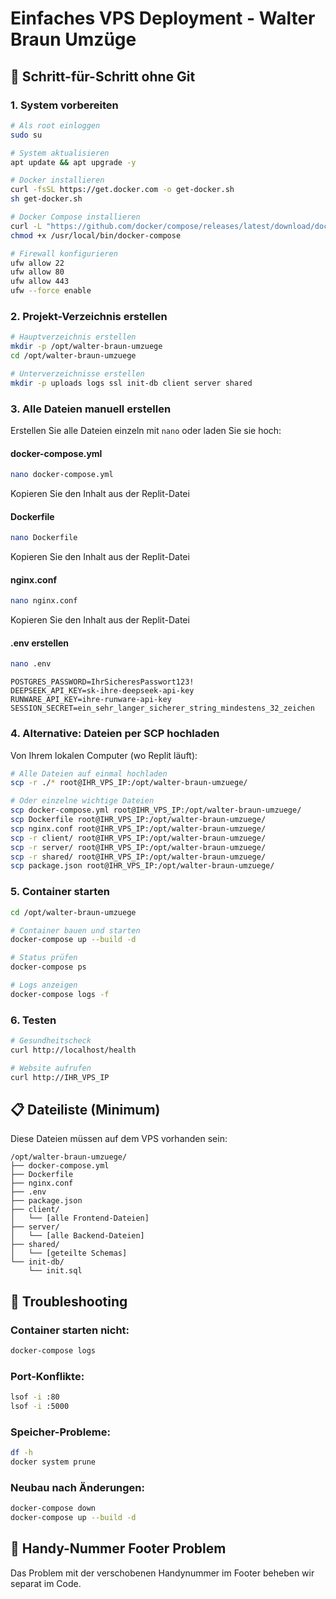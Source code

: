 # Einfaches VPS Deployment - Walter Braun Umzüge

## 🚀 Schritt-für-Schritt ohne Git

### 1. System vorbereiten

```bash
# Als root einloggen
sudo su

# System aktualisieren
apt update && apt upgrade -y

# Docker installieren
curl -fsSL https://get.docker.com -o get-docker.sh
sh get-docker.sh

# Docker Compose installieren
curl -L "https://github.com/docker/compose/releases/latest/download/docker-compose-$(uname -s)-$(uname -m)" -o /usr/local/bin/docker-compose
chmod +x /usr/local/bin/docker-compose

# Firewall konfigurieren
ufw allow 22
ufw allow 80
ufw allow 443
ufw --force enable
```

### 2. Projekt-Verzeichnis erstellen

```bash
# Hauptverzeichnis erstellen
mkdir -p /opt/walter-braun-umzuege
cd /opt/walter-braun-umzuege

# Unterverzeichnisse erstellen
mkdir -p uploads logs ssl init-db client server shared
```

### 3. Alle Dateien manuell erstellen

Erstellen Sie alle Dateien einzeln mit `nano` oder laden Sie sie hoch:

#### docker-compose.yml
```bash
nano docker-compose.yml
```
Kopieren Sie den Inhalt aus der Replit-Datei

#### Dockerfile
```bash
nano Dockerfile
```
Kopieren Sie den Inhalt aus der Replit-Datei

#### nginx.conf
```bash
nano nginx.conf
```
Kopieren Sie den Inhalt aus der Replit-Datei

#### .env erstellen
```bash
nano .env
```
```
POSTGRES_PASSWORD=IhrSicheresPasswort123!
DEEPSEEK_API_KEY=sk-ihre-deepseek-api-key
RUNWARE_API_KEY=ihre-runware-api-key
SESSION_SECRET=ein_sehr_langer_sicherer_string_mindestens_32_zeichen
```

### 4. Alternative: Dateien per SCP hochladen

Von Ihrem lokalen Computer (wo Replit läuft):

```bash
# Alle Dateien auf einmal hochladen
scp -r ./* root@IHR_VPS_IP:/opt/walter-braun-umzuege/

# Oder einzelne wichtige Dateien
scp docker-compose.yml root@IHR_VPS_IP:/opt/walter-braun-umzuege/
scp Dockerfile root@IHR_VPS_IP:/opt/walter-braun-umzuege/
scp nginx.conf root@IHR_VPS_IP:/opt/walter-braun-umzuege/
scp -r client/ root@IHR_VPS_IP:/opt/walter-braun-umzuege/
scp -r server/ root@IHR_VPS_IP:/opt/walter-braun-umzuege/
scp -r shared/ root@IHR_VPS_IP:/opt/walter-braun-umzuege/
scp package.json root@IHR_VPS_IP:/opt/walter-braun-umzuege/
```

### 5. Container starten

```bash
cd /opt/walter-braun-umzuege

# Container bauen und starten
docker-compose up --build -d

# Status prüfen
docker-compose ps

# Logs anzeigen
docker-compose logs -f
```

### 6. Testen

```bash
# Gesundheitscheck
curl http://localhost/health

# Website aufrufen
curl http://IHR_VPS_IP
```

## 📋 Dateiliste (Minimum)

Diese Dateien müssen auf dem VPS vorhanden sein:

```
/opt/walter-braun-umzuege/
├── docker-compose.yml
├── Dockerfile
├── nginx.conf
├── .env
├── package.json
├── client/
│   └── [alle Frontend-Dateien]
├── server/
│   └── [alle Backend-Dateien]
├── shared/
│   └── [geteilte Schemas]
└── init-db/
    └── init.sql
```

## 🔧 Troubleshooting

### Container starten nicht:
```bash
docker-compose logs
```

### Port-Konflikte:
```bash
lsof -i :80
lsof -i :5000
```

### Speicher-Probleme:
```bash
df -h
docker system prune
```

### Neubau nach Änderungen:
```bash
docker-compose down
docker-compose up --build -d
```

## 📱 Handy-Nummer Footer Problem

Das Problem mit der verschobenen Handynummer im Footer beheben wir separat im Code.
